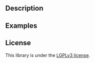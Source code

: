## Description ##

## Examples ##



## License ##

This library is under the [LGPLv3 license](https://github.com/neradp/SNPClient/blob/master/LICENSE.txt).